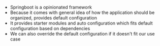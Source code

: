 * Springboot is a opinionated framework
* Because it comes with general idea of how the application should be organized, provides default configuration
* It provides starter modules and auto configuration which fits default configuration based on dependencies
* We can also override the default configuration if it doesn't fit our use case